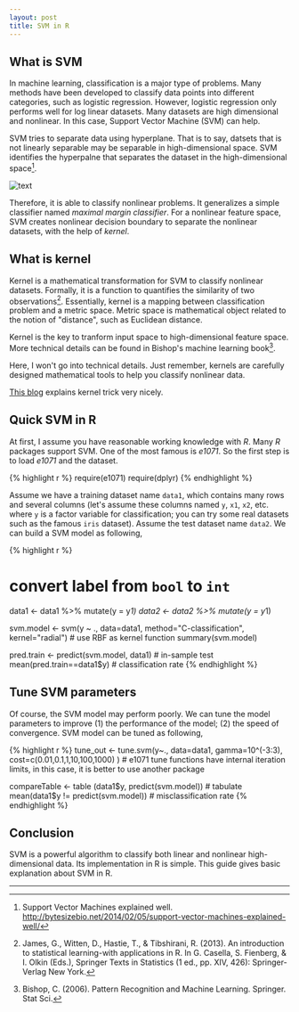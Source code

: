 ```yaml
---
layout: post
title: SVM in R
---
```


## What is SVM

In machine learning, classification is a major type of problems. Many methods have been developed to classify data points into different categories, such as logistic regression. However, logistic regression only performs well for log linear datasets. Many datasets are high dimensional and nonlinear. In this case, Support Vector Machine (SVM) can help.

SVM tries to separate data using hyperplane. That is to say, datsets that is not linearly separable may be separable in high-dimensional space. SVM identifies the hyperpalne that separates the dataset in the high-dimensional space[^1]. 

![text ]( {{"/assets/images/svm-1.png"}} "SVM separation in high-dimensional space")

Therefore, it is able to classify nonlinear problems. It generalizes a simple classifier named *maximal margin classifier*. For a nonlinear feature space, SVM creates nonlinear decision boundary to separate the nonlinear datasets, with the help of *kernel*.

## What is kernel

Kernel is a mathematical transformation for SVM to classify nonlinear datasets. Formally, it is a function to quantifies the similarity of two observations[^2]. Essentially, kernel is a mapping between classification problem and a metric space. Metric space is mathematical object related to the notion of "distance", such as Euclidean distance.

Kernel is the key to tranform input space to high-dimensional feature space. More technical details can be found in Bishop's machine learning book[^3].

Here, I won't go into technical details. Just remember, kernels are carefully designed mathematical tools to help you classify nonlinear data.

[This blog](https://eight2late.wordpress.com/2017/02/07/a-gentle-introduction-to-support-vector-machines-using-r/) explains kernel trick very nicely.

## Quick SVM in R

At first, I assume you have reasonable working knowledge with *R*. Many *R* packages support SVM. One of the most famous is *e1071*. So the first step is to load *e1071* and the dataset.

{% highlight r %}
require(e1071)
require(dplyr)
{% endhighlight %}

Assume we have a training dataset name `data1`, which contains many rows and several columns (let's assume these columns named `y`, `x1`, `x2`, etc. where `y` is a factor variable for classification; you can try some real datasets such as the famous `iris` dataset). Assume the test dataset name `data2`. We can build a SVM model as following,

{% highlight r %}
# convert label from `bool` to `int`
data1 <- data1 %>% mutate(y = y*1)
data2 <- data2 %>% mutate(y = y*1)

svm.model <- svm(y ~ .,
                 data=data1, 
                 method="C-classification", 
                 kernel="radial") # use RBF as kernel function
summary(svm.model)

pred.train <- predict(svm.model, data1) # in-sample test
mean(pred.train==data1$y) # classification rate
{% endhighlight %}

## Tune SVM parameters

Of course, the SVM model may perform poorly. We can tune the model parameters to improve (1) the performance of the model; (2) the speed of convergence. SVM model can be tuned as following,

{% highlight r %}
tune_out <- tune.svm(y~.,
                     data=data1,
                     gamma=10^(-3:3),
                     cost=c(0.01,0.1,1,10,100,1000) ) # e1071 tune functions have internal iteration limits, in this case, it is better to use another package

compareTable <- table (data1$y, predict(svm.model))  # tabulate
mean(data1$y != predict(svm.model)) # misclassification rate
{% endhighlight %}

## Conclusion

SVM is a powerful algorithm to classify both linear and nonlinear high-dimensional data. Its implementation in R is simple. This guide gives basic explanation about SVM in R.

--------
[^1]: Support Vector Machines explained well. http://bytesizebio.net/2014/02/05/support-vector-machines-explained-well/
[^2]: James, G., Witten, D., Hastie, T., & Tibshirani, R. (2013). An introduction to statistical learning-with applications in R. In G. Casella, S. Fienberg, & I. Olkin (Eds.), Springer Texts in Statistics (1 ed., pp. XIV, 426): Springer-Verlag New York.
[^3]: Bishop, C. (2006). Pattern Recognition and Machine Learning. Springer. Stat Sci.


<script type="text/javascript" async
  src="https://cdn.mathjax.org/mathjax/latest/MathJax.js?config=TeX-MML-AM_CHTML">
</script>
